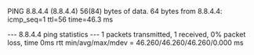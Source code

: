 PING 8.8.4.4 (8.8.4.4) 56(84) bytes of data.
64 bytes from 8.8.4.4: icmp_seq=1 ttl=56 time=46.3 ms

--- 8.8.4.4 ping statistics ---
1 packets transmitted, 1 received, 0% packet loss, time 0ms
rtt min/avg/max/mdev = 46.260/46.260/46.260/0.000 ms
